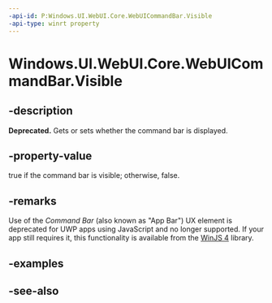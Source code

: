 ```yaml
---
-api-id: P:Windows.UI.WebUI.Core.WebUICommandBar.Visible
-api-type: winrt property
---
```


<!-- Property syntax
public bool Visible { get;  set; }
-->

# Windows.UI.WebUI.Core.WebUICommandBar.Visible

## -description
**Deprecated.** Gets or sets whether the command bar is displayed.

## -property-value
true if the command bar is visible; otherwise, false.

## -remarks
Use of the *Command Bar* (also known as "App Bar") UX element is deprecated for UWP apps using JavaScript and no longer supported.
If your app still requires it, this functionality is available from the [WinJS 4](http://try.buildwinjs.com/#get) library.

## -examples

## -see-also
